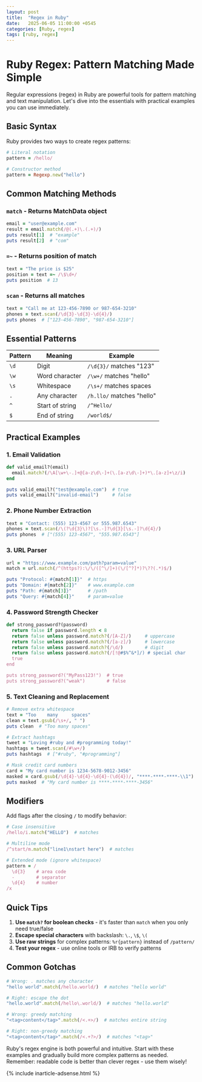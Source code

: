```yaml
---
layout: post
title:  "Regex in Ruby"
date:   2025-06-05 11:00:00 +0545
categories: [Ruby, regex]
tags: [ruby, regex]
---
```


# Ruby Regex: Pattern Matching Made Simple

Regular expressions (regex) in Ruby are powerful tools for pattern matching and text manipulation. Let's dive into the essentials with practical examples you can use immediately.

## Basic Syntax

Ruby provides two ways to create regex patterns:

```ruby
# Literal notation
pattern = /hello/

# Constructor method
pattern = Regexp.new("hello")
```

## Common Matching Methods

### `match` - Returns MatchData object
```ruby
email = "user@example.com"
result = email.match(/@(.+)\.(.+)/)
puts result[1]  # "example"
puts result[2]  # "com"
```

### `=~` - Returns position of match
```ruby
text = "The price is $25"
position = text =~ /\$\d+/
puts position  # 13
```

### `scan` - Returns all matches
```ruby
text = "Call me at 123-456-7890 or 987-654-3210"
phones = text.scan(/\d{3}-\d{3}-\d{4}/)
puts phones  # ["123-456-7890", "987-654-3210"]
```

## Essential Patterns

| Pattern | Meaning | Example |
|---------|---------|---------|
| `\d` | Digit | `/\d{3}/` matches "123" |
| `\w` | Word character | `/\w+/` matches "hello" |
| `\s` | Whitespace | `/\s+/` matches spaces |
| `.` | Any character | `/h.llo/` matches "hello" |
| `^` | Start of string | `/^Hello/` |
| `$` | End of string | `/world$/` |

## Practical Examples

### 1. Email Validation
```ruby
def valid_email?(email)
  email.match?(/\A[\w+\-.]+@[a-z\d\-]+(\.[a-z\d\-]+)*\.[a-z]+\z/i)
end

puts valid_email?("test@example.com")  # true
puts valid_email?("invalid-email")     # false
```

### 2. Phone Number Extraction
```ruby
text = "Contact: (555) 123-4567 or 555.987.6543"
phones = text.scan(/\(?\d{3}\)?[\s.-]?\d{3}[\s.-]?\d{4}/)
puts phones  # ["(555) 123-4567", "555.987.6543"]
```

### 3. URL Parser
```ruby
url = "https://www.example.com/path?param=value"
match = url.match(/^(https?):\/\/([^\/]+)(\/[^?]*)?\??(.*)$/)

puts "Protocol: #{match[1]}"  # https
puts "Domain: #{match[2]}"    # www.example.com
puts "Path: #{match[3]}"      # /path
puts "Query: #{match[4]}"     # param=value
```

### 4. Password Strength Checker
```ruby
def strong_password?(password)
  return false if password.length < 8
  return false unless password.match?(/[A-Z]/)     # uppercase
  return false unless password.match?(/[a-z]/)     # lowercase
  return false unless password.match?(/\d/)        # digit
  return false unless password.match?(/[!@#$%^&*]/) # special char
  true
end

puts strong_password?("MyPass123!")  # true
puts strong_password?("weak")        # false
```

### 5. Text Cleaning and Replacement
```ruby
# Remove extra whitespace
text = "Too    many     spaces"
clean = text.gsub(/\s+/, " ")
puts clean  # "Too many spaces"

# Extract hashtags
tweet = "Loving #ruby and #programming today!"
hashtags = tweet.scan(/#\w+/)
puts hashtags  # ["#ruby", "#programming"]

# Mask credit card numbers
card = "My card number is 1234-5678-9012-3456"
masked = card.gsub(/\d{4}-\d{4}-\d{4}-(\d{4})/, "****-****-****-\\1")
puts masked  # "My card number is ****-****-****-3456"
```

## Modifiers

Add flags after the closing `/` to modify behavior:

```ruby
# Case insensitive
/hello/i.match("HELLO")  # matches

# Multiline mode
/^start/m.match("line1\nstart here")  # matches

# Extended mode (ignore whitespace)
pattern = /
  \d{3}    # area code
  -        # separator
  \d{4}    # number
/x
```

## Quick Tips

1. **Use `match?` for boolean checks** - it's faster than `match` when you only need true/false
2. **Escape special characters** with backslash: `\.`, `\$`, `\(`
3. **Use raw strings** for complex patterns: `%r{pattern}` instead of `/pattern/`
4. **Test your regex** - use online tools or IRB to verify patterns

## Common Gotchas

```ruby
# Wrong: . matches any character
"hello world".match(/hello.world/)  # matches "hello world"

# Right: escape the dot
"hello.world".match(/hello\.world/)  # matches "hello.world"

# Wrong: greedy matching
"<tag>content</tag>".match(/<.+>/)  # matches entire string

# Right: non-greedy matching
"<tag>content</tag>".match(/<.+?>/)  # matches "<tag>"
```

Ruby's regex engine is both powerful and intuitive. Start with these examples and gradually build more complex patterns as needed. Remember: readable code is better than clever regex - use them wisely!

{% include inarticle-adsense.html %}